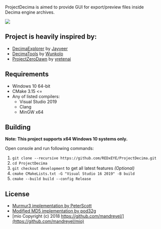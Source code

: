 ProjectDecima is aimed to provide GUI for export/preview files inside Decima engine archives.

![](https://i.imgur.com/cEQnB4K.png)

## Project is heavily inspired by:
* [DecimaExplorer](https://github.com/Jayveer/Decima-Explorer) by [Jayveer](https://github.com/Jayveer)
* [DecimaTools](https://github.com/Wunkolo/DecimaTools) by [Wunkolo](https://github.com/Wunkolo)
* [ProjectZeroDawn](https://github.com/yretenai/ProjectZeroDawn) by [yretenai](https://github.com/yretenai)

## Requirements
* Windows 10 64-bit
* CMake 3.15 <=
* Any of listed compilers:
  * Visual Studio 2019
  * Clang 
  * MinGW x64

## Building
**Note: This project supports x64 Windows 10 systems only.**

Open console and run following commands:
1. ```git clone --recursive https://github.com/REDxEYE/ProjectDecima.git```
1. ```cd ProjectDecima```
1. ```git checkout development``` to get all latest features *(Optional)*
1. ```cmake CMakeLists.txt -G "Visual Studio 16 2019" -B build```
1. ```cmake --build build --config Release```

## License

* [Murmur3 implementation by PeterScott](https://github.com/PeterScott/murmur3/blob/master/murmur3.c)
* [Modified MD5 implementation by pod32g](https://github.com/pod32g/MD5/blob/master/md5.c)
* [mio Copyright (c) 2018 https://github.com/mandreyel/](https://github.com/mandreyel/mio)
